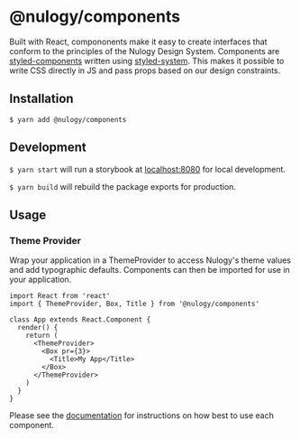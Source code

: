 # @nulogy/components
Built with React, compononents make it easy to create interfaces that conform to the principles of the Nulogy Design System. Components are [styled-components](https://www.styled-components.com/) written using [styled-system](https://jxnblk.com/styled-system/). This makes it possible to write CSS directly in JS and pass props based on our design constraints. 

## Installation
`$ yarn add @nulogy/components`

## Development
`$ yarn start` will run a storybook at [localhost:8080](localhost:8080) for local development. 

`$ yarn build` will rebuild the package exports for production.

## Usage

### Theme Provider 
Wrap your application in a ThemeProvider to access Nulogy's theme values and add typographic defaults. Components can then be imported for use in your application. 

```
import React from 'react'
import { ThemeProvider, Box, Title } from '@nulogy/components'

class App extends React.Component {
  render() {
    return (
      <ThemeProvider>
        <Box pr={3}>
          <Title>My App</Title>
        </Box>
      </ThemeProvider>
    )
  }
}
```

Please see the [documentation](http://nulogy.design/components) for instructions on how best to use each component. 
